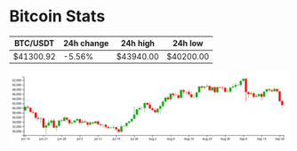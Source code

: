 # Bitcoin Stats

BTC/USDT|24h change|24h high|24h low|
|---|---|---|---|
|$41300.92|-5.56%|$43940.00|$40200.00|

<img src="./chart.svg">
